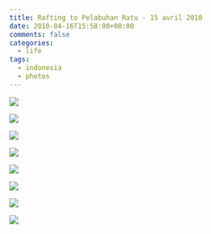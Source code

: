 ```yaml
---
title: Rafting to Pelabuhan Ratu - 15 avril 2010
date: 2010-04-16T15:58:00+00:00
comments: false
categories:
  - life
tags:
  - indonesia
  - photos
---
```

![](media/DSC_0864.jpg)

![](media/DSC_0945.jpg)

![](media/DSC_0967.jpg)

![](media/DSC_1001.jpg)

![](media/DSC_1031.jpg)

![](media/DSC_1109.jpg)

![](media/DSC_1118.jpg)

![](media/DSC_1264.jpg)